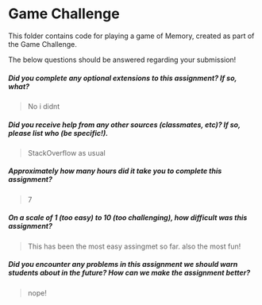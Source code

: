 # Game Challenge

This folder contains code for playing a game of Memory, created as part of the Game Challenge.

The below questions should be answered regarding your submission!

##### Did you complete any optional extensions to this assignment? If so, what? #####
> No i didnt


##### Did you receive help from any other sources (classmates, etc)? If so, please list who (be specific!). #####
> StackOverflow as usual


##### Approximately how many hours did it take you to complete this assignment? #####
> 7


##### On a scale of 1 (too easy) to 10 (too challenging), how difficult was this assignment? #####
> This has been the most easy assingmet so far. also the most fun!


##### Did you encounter any problems in this assignment we should warn students about in the future? How can we make the assignment better? #####
> nope!
